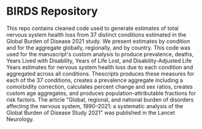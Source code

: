 # BIRDS Repository
This repo contains cleaned code used to generate estimates of total nervous system health loss from 37 distinct conditions estimated in the Global Burden of Disease 2021 study. We present estimates by condition and for the aggregate globally, regionally, and by country. This code was used for the manuscript's custom analysis to produce prevalence, deaths, Years Lived with Disability, Years of Life Lost, and Disability-Adjusted Life Years estimates for nervous system health loss due to each condition and aggregated across all conditions. Thescripts produces these measures for each of the 37 conditions, creates a prevalence aggregate including a comorbidity correction, calculates percent change and sex ratios, creates custom age aggregates, and produces population-attributable fractions for risk factors. The article "Global, regional, and national burden of disorders affecting the nervous system, 1990–2021: a systematic analysis of the Global Burden of Disease Study 2021" was published in the Lancet Neurology.
